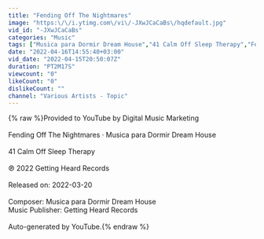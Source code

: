 ```yaml
---
title: "Fending Off The Nightmares"
image: "https:\/\/i.ytimg.com\/vi\/-JXwJCaCaBs\/hqdefault.jpg"
vid_id: "-JXwJCaCaBs"
categories: "Music"
tags: ["Musica para Dormir Dream House","41 Calm Off Sleep Therapy","Fending Off The Nightmares"]
date: "2022-04-16T14:55:40+03:00"
vid_date: "2022-04-15T20:50:07Z"
duration: "PT2M17S"
viewcount: "0"
likeCount: "0"
dislikeCount: ""
channel: "Various Artists - Topic"
---
```

{% raw %}Provided to YouTube by Digital Music Marketing<br /><br />Fending Off The Nightmares · Musica para Dormir Dream House<br /><br />41 Calm Off Sleep Therapy<br /><br />℗ 2022 Getting Heard Records<br /><br />Released on: 2022-03-20<br /><br />Composer: Musica para Dormir Dream House<br />Music  Publisher: Getting Heard Records<br /><br />Auto-generated by YouTube.{% endraw %}
